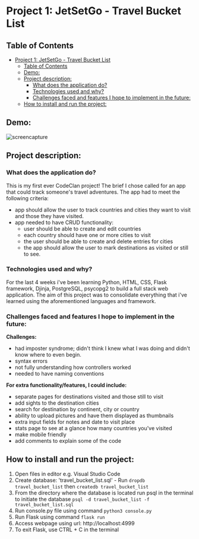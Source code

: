 # Project 1: JetSetGo - Travel Bucket List

## Table of Contents
- [Project 1: JetSetGo - Travel Bucket List](#project-1-jetsetgo---travel-bucket-list)
  - [Table of Contents](#table-of-contents)
  - [Demo:](#demo)
  - [Project description:](#project-description)
    - [What does the application do?](#what-does-the-application-do)
    - [Technologies used and why?](#technologies-used-and-why)
    - [Challenges faced and features I hope to implement in the future:](#challenges-faced-and-features-i-hope-to-implement-in-the-future)
  - [How to install and run the project:](#how-to-install-and-run-the-project)

## Demo:
![screencapture](./demo/jetsetgo_screenrecord.gif)

## Project description:
### What does the application do?
This is my first ever CodeClan project! The brief I chose called for an app that could track someone's travel adventures.
The app had to meet the following criteria:
- app should allow the user to track countries and cities they want to visit and those they have visited.
- app needed to have CRUD functionality:
  - user should be able to create and edit countries
  - each country should have one or more cities to visit
  - the user should be able to create and delete entries for cities
  - the app should allow the user to mark destinations as visited or still to see.

### Technologies used and why?
For the last 4 weeks i've been learning Python, HTML, CSS, Flask framework, Djinja, PostgreSQL, psycopg2 to build a full stack web application. The aim of this project was to consolidate everything that i've learned using the aforementioned languages and framework.

### Challenges faced and features I hope to implement in the future:   
**Challenges:**
  - had imposter syndrome; didn't think I knew what I was doing and didn't know where to even begin.
  - syntax errors
  - not fully understanding how controllers worked 
  - needed to have naming conventions 

**For extra functionality/features, I could include:**   
  - separate pages for destinations visited and those still to visit
  - add sights to the destination cities
  - search for destination by continent, city or country
  - ability to upload pictures and have them displayed as thumbnails
  - extra input fields for notes and date to visit place
  - stats page to see at a glance how many countries you've visited
  - make mobile friendly
  - add comments to explain some of the code

## How to install and run the project:
1. Open files in editor e.g. Visual Studio Code
2. Create database: 'travel_bucket_list.sql' - Run `dropdb travel_bucket_list` then `createdb travel_bucket_list`
3. From the directory where the database is located run psql in the terminal to initiate the database `psql -d travel_bucket_list -f travel_bucket_list.sql`
4. Run console.py file using command `python3 console.py`
5. Run Flask using command `flask run`
6. Access webpage using url: http://localhost:4999
7. To exit Flask, use CTRL + C in the terminal 


